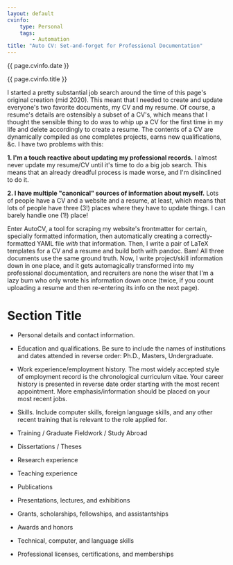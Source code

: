 ```yaml
---
layout: default
cvinfo:
    type: Personal
    tags:
        - Automation
title: "Auto CV: Set-and-forget for Professional Documentation"
---
```


{{ page.cvinfo.date }}

{{ page.cvinfo.title }}

I started a pretty substantial job search around the time of this page's
original creation (mid 2020). This meant that I needed to create and
update everyone's two favorite documents, my CV and my resume. Of
course, a resume's details are ostensibly a subset of a CV's, which
means that I thought the sensible thing to do was to whip up a CV for
the first time in my life and delete accordingly to create a resume.
The contents of a CV are dynamically compiled as one completes projects,
earns new qualifications, &c. I have two problems with this:

__1. I'm a touch reactive about updating my professional records.__ I
almost never update my resume/CV until it's time to do a big job search.
This means that an already dreadful process is made worse, and I'm
disinclined to do it.

__2. I have multiple "canonical" sources of information about myself.__
Lots of people have a CV and a website and a resume, at least, which
means that lots of people have three (3!) places where they have to
update things. I can barely handle one (1!) place!

Enter AutoCV, a tool for scraping my website's frontmatter for certain,
specially formatted information, then automatically creating a
correctly-formatted YAML file _with_ that information. Then, I write a
pair of LaTeX templates for a CV and a resume and build both with
pandoc. Bam! All three documents use the same ground truth. Now, I write
project/skill information down in one place, and it gets automagically
transformed into my professional documentation, and recruiters are none
the wiser that I'm a lazy bum who only wrote his information down once
(twice, if you count uploading a resume and then re-entering its info on
the next page).

# Section Title

- Personal details and contact information.
- Education and qualifications. Be sure to include the names of
  institutions and dates attended in reverse order: Ph.D., Masters,
  Undergraduate.

- Work experience/employment history. The most widely accepted style of
  employment record is the chronological curriculum vitae. Your career
  history is presented in reverse date order starting with the most
  recent appointment. More emphasis/information should be placed on your
  most recent jobs.

- Skills. Include computer skills, foreign language skills, and any
  other recent training that is relevant to the role applied for.
- Training / Graduate Fieldwork / Study Abroad
- Dissertations / Theses
- Research experience
- Teaching experience
- Publications
- Presentations, lectures, and exhibitions
- Grants, scholarships, fellowships, and assistantships
- Awards and honors
- Technical, computer, and language skills
- Professional licenses, certifications, and memberships

